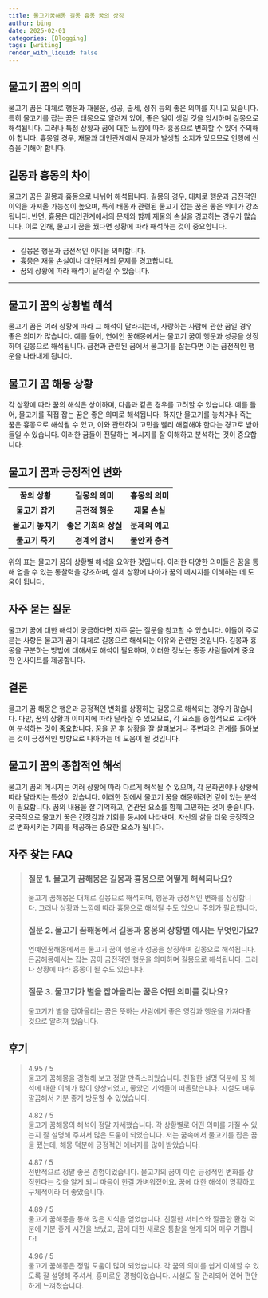 ```yaml
---
title: 물고기꿈해몽 길몽 흉몽 꿈의 상징
author: bing
date: 2025-02-01
categories: [Blogging]
tags: [writing]
render_with_liquid: false
---
```



<h2 id='물고기꿈의의미'>물고기 꿈의 의미</h2>

<p>물고기 꿈은 대체로 행운과 재물운, 성공, 출세, 성취 등의 좋은 의미를 지니고 있습니다. 특히 물고기를 잡는 꿈은 태몽으로 알려져 있어, 좋은 일이 생길 것을 암시하며 길몽으로 해석됩니다. 그러나 특정 상황과 꿈에 대한 느낌에 따라 흉몽으로 변화할 수 있어 주의해야 합니다. 흉몽일 경우, 재물과 대인관계에서 문제가 발생할 소지가 있으므로 언행에 신중을 기해야 합니다.</p>

<h2 id='길몽과흉몽의차이'>길몽과 흉몽의 차이</h2>

<p>물고기 꿈은 길몽과 흉몽으로 나뉘어 해석됩니다. 길몽의 경우, 대체로 행운과 금전적인 이익을 가져올 가능성이 높으며, 특히 태몽과 관련된 물고기 잡는 꿈은 좋은 의미가 강조됩니다. 반면, 흉몽은 대인관계에서의 문제와 함께 재물의 손실을 경고하는 경우가 많습니다. 이로 인해, 물고기 꿈을 꿨다면 상황에 따라 해석하는 것이 중요합니다.</p>

<hr />

<ul>
    <li>길몽은 행운과 금전적인 이익을 의미합니다.</li>
    <li>흉몽은 재물 손실이나 대인관계의 문제를 경고합니다.</li>
    <li>꿈의 상황에 따라 해석이 달라질 수 있습니다.</li>
</ul>

<hr />

<h2 id='물고기꿈의상황별해석'>물고기 꿈의 상황별 해석</h2>

<p>물고기 꿈은 여러 상황에 따라 그 해석이 달라지는데, 사랑하는 사람에 관한 꿈일 경우 좋은 의미가 많습니다. 예를 들어, 연예인 꿈해몽에서는 물고기 꿈이 행운과 성공을 상징하며 길몽으로 해석됩니다. 금전과 관련된 꿈에서 물고기를 잡는다면 이는 금전적인 행운을 나타내게 됩니다.</p>

<h2 id='물고기꿈해몽상황'>물고기 꿈 해몽 상황</h2>

<p>각 상황에 따라 꿈의 해석은 상이하며, 다음과 같은 경우를 고려할 수 있습니다. 예를 들어, 물고기를 직접 잡는 꿈은 좋은 의미로 해석됩니다. 하지만 물고기를 놓치거나 죽는 꿈은 흉몽으로 해석될 수 있고, 이와 관련하여 고민을 빨리 해결해야 한다는 경고로 받아들일 수 있습니다. 이러한 꿈들이 전달하는 메시지를 잘 이해하고 분석하는 것이 중요합니다.</p>

<h2 id='물고기꿈과긍정적인변화'>물고기 꿈과 긍정적인 변화</h2>

<table>
    <tr>
        <td style="text-align: center; height: 17px;"><b>꿈의 상황</b></td>
        <td style="text-align: center; height: 17px;"><b>길몽의 의미</b></td>
        <td style="text-align: center; height: 17px;"><b>흉몽의 의미</b></td>
    </tr>
    <tr>
        <td style="text-align: center; height: 17px;"><b>물고기 잡기</b></td>
        <td style="text-align: center; height: 17px;"><b>금전적 행운</b></td>
        <td style="text-align: center; height: 17px;"><b>재물 손실</b></td>
    </tr>
    <tr>
        <td style="text-align: center; height: 17px;"><b>물고기 놓치기</b></td>
        <td style="text-align: center; height: 17px;"><b>좋은 기회의 상실</b></td>
        <td style="text-align: center; height: 17px;"><b>문제의 예고</b></td>
    </tr>
    <tr>
        <td style="text-align: center; height: 17px;"><b>물고기 죽기</b></td>
        <td style="text-align: center; height: 17px;"><b>경계의 암시</b></td>
        <td style="text-align: center; height: 17px;"><b>불안과 충격</b></td>
    </tr>
</table>

<p>위의 표는 물고기 꿈의 상황별 해석을 요약한 것입니다. 이러한 다양한 의미들은 꿈을 통해 얻을 수 있는 통찰력을 강조하며, 실제 상황에 나아가 꿈의 메시지를 이해하는 데 도움이 됩니다.</p>

<h2 id='자주묻는질문'>자주 묻는 질문</h2>

<p>물고기 꿈에 대한 해석이 궁금하다면 자주 묻는 질문을 참고할 수 있습니다. 이들이 주로 묻는 사항은 물고기 꿈이 대체로 길몽으로 해석되는 이유와 관련된 것입니다. 길몽과 흉몽을 구분하는 방법에 대해서도 해석이 필요하며, 이러한 정보는 종종 사람들에게 중요한 인사이트를 제공합니다.</p>

<h2 id='결론'>결론</h2>

<p>물고기 꿈 해몽은 행운과 긍정적인 변화를 상징하는 길몽으로 해석되는 경우가 많습니다. 다만, 꿈의 상황과 이미지에 따라 달라질 수 있으므로, 각 요소를 종합적으로 고려하여 분석하는 것이 중요합니다. 꿈을 꾼 후 상황을 잘 살펴보거나 주변과의 관계를 돌아보는 것이 긍정적인 방향으로 나아가는 데 도움이 될 것입니다.</p>

<h2 id='물고기꿈의종합'>물고기 꿈의 종합적인 해석</h2>

<p>물고기 꿈의 메시지는 여러 상황에 따라 다르게 해석될 수 있으며, 각 문화권이나 상황에 따라 달라지는 특성이 있습니다. 이러한 점에서 물고기 꿈을 해몽하려면 깊이 있는 분석이 필요합니다. 꿈의 내용을 잘 기억하고, 연관된 요소를 함께 고민하는 것이 좋습니다. 궁극적으로 물고기 꿈은 긴장감과 기회를 동시에 나타내며, 자신의 삶을 더욱 긍정적으로 변화시키는 기회를 제공하는 중요한 요소가 됩니다.</p>


<h2 id='자주_찾는_FAQ'>자주 찾는 FAQ</h2>
<div itemscope="" itemtype="https://schema.org/FAQPage"> 
<blockquote> 
<div itemscope="" itemprop="mainEntity" itemtype="https://schema.org/Question"> 
<h3 itemprop="name">질문 1. 물고기 꿈해몽은 길몽과 흉몽으로 어떻게 해석되나요?</h3> 
<div itemscope="" itemprop="acceptedAnswer" itemtype="https://schema.org/Answer"> 
<span itemprop="text"> 
<p>물고기 꿈해몽은 대체로 길몽으로 해석되며, 행운과 긍정적인 변화를 상징합니다. 그러나 상황과 느낌에 따라 흉몽으로 해석될 수도 있으니 주의가 필요합니다.</p> 
</span> 
</div> 
</div> 

<div itemscope="" itemprop="mainEntity" itemtype="https://schema.org/Question"> 
<h3 itemprop="name">질문 2. 물고기 꿈해몽에서 길몽과 흉몽의 상황별 예시는 무엇인가요?</h3> 
<div itemscope="" itemprop="acceptedAnswer" itemtype="https://schema.org/Answer"> 
<span itemprop="text"> 
<p>연예인꿈해몽에서는 물고기 꿈이 행운과 성공을 상징하며 길몽으로 해석됩니다. 돈꿈해몽에서는 잡는 꿈이 금전적인 행운을 의미하며 길몽으로 해석됩니다. 그러나 상황에 따라 흉몽이 될 수도 있습니다.</p> 
</span> 
</div> 
</div> 

<div itemscope="" itemprop="mainEntity" itemtype="https://schema.org/Question"> 
<h3 itemprop="name">질문 3. 물고기가 별을 잡아올리는 꿈은 어떤 의미를 갖나요?</h3> 
<div itemscope="" itemprop="acceptedAnswer" itemtype="https://schema.org/Answer"> 
<span itemprop="text"> 
<p>물고기가 별을 잡아올리는 꿈은 뜻하는 사람에게 좋은 영감과 행운을 가져다줄 것으로 알려져 있습니다.</p> 
</span> 
</div> 
</div> 
</blockquote> 
</div>
<h2 id='후기'>후기</h2>
<div itemscope itemtype="https://schema.org/Product">
  <blockquote>
  <div itemprop="review" itemscope itemtype="https://schema.org/Review">
      <div itemprop="reviewRating" itemscope itemtype="https://schema.org/Rating"> <span itemprop="ratingValue">4.95</span> / <span itemprop="bestRating">5</span> </div>
      <span itemprop="reviewBody">물고기 꿈해몽을 경험해 보고 정말 만족스러웠습니다. 친절한 설명 덕분에 꿈 해석에 대한 이해가 많이 향상되었고, 좋았던 기억들이 떠올랐습니다. 시설도 매우 깔끔해서 기분 좋게 방문할 수 있었습니다.</span>
  </div>
  <br>
  <div itemprop="review" itemscope itemtype="https://schema.org/Review">
      <div itemprop="reviewRating" itemscope itemtype="https://schema.org/Rating"> <span itemprop="ratingValue">4.82</span> / <span itemprop="bestRating">5</span> </div>
      <span itemprop="reviewBody">물고기 꿈해몽의 해석이 정말 자세했습니다. 각 상황별로 어떤 의미를 가질 수 있는지 잘 설명해 주셔서 많은 도움이 되었습니다. 저는 꿈속에서 물고기를 잡은 꿈을 꿨는데, 해몽 덕분에 긍정적인 에너지를 많이 받았습니다.</span>
  </div>
  <br>
  <div itemprop="review" itemscope itemtype="https://schema.org/Review">
      <div itemprop="reviewRating" itemscope itemtype="https://schema.org/Rating"> <span itemprop="ratingValue">4.87</span> / <span itemprop="bestRating">5</span> </div>
      <span itemprop="reviewBody">전반적으로 정말 좋은 경험이었습니다. 물고기의 꿈이 이런 긍정적인 변화를 상징한다는 것을 알게 되니 마음이 한결 가벼워졌어요. 꿈에 대한 해석이 명확하고 구체적이라 더 좋았습니다.</span>
  </div>
  <br>
  <div itemprop="review" itemscope itemtype="https://schema.org/Review">
      <div itemprop="reviewRating" itemscope itemtype="https://schema.org/Rating"> <span itemprop="ratingValue">4.89</span> / <span itemprop="bestRating">5</span> </div>
      <span itemprop="reviewBody">물고기 꿈해몽을 통해 많은 지식을 얻었습니다. 친절한 서비스와 깔끔한 환경 덕분에 기분 좋게 시간을 보냈고, 꿈에 대한 새로운 통찰을 얻게 되어 매우 기쁩니다!</span>
  </div>
  <br>
  <div itemprop="review" itemscope itemtype="https://schema.org/Review">
      <div itemprop="reviewRating" itemscope itemtype="https://schema.org/Rating"> <span itemprop="ratingValue">4.96</span> / <span itemprop="bestRating">5</span> </div>
      <span itemprop="reviewBody">물고기 꿈해몽은 정말 도움이 많이 되었습니다. 각 꿈의 의미를 쉽게 이해할 수 있도록 잘 설명해 주셔서, 흥미로운 경험이었습니다. 시설도 잘 관리되어 있어 편안하게 느껴졌습니다.</span>
  </div>
  </blockquote>
</div>

